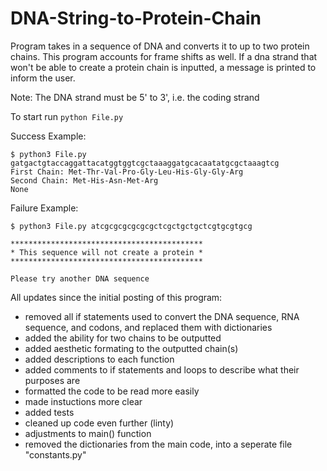 # DNA-String-to-Protein-Chain
Program takes in a sequence of DNA and converts it to up to two protein chains. This program accounts for frame shifts as well. 
If a dna strand that won't be able to create a protein chain is inputted, a message is printed to inform the user.


Note: The DNA strand must be 5' to 3', i.e. the coding strand

To start run `python File.py`

Success Example:
```
$ python3 File.py gatgactgtaccaggattacatggtggtcgctaaaggatgcacaatatgcgctaaagtcg
First Chain: Met-Thr-Val-Pro-Gly-Leu-His-Gly-Gly-Arg
Second Chain: Met-His-Asn-Met-Arg
None
```

Failure Example:
```
$ python3 File.py atcgcgcgcgcgcgctcgctgctgctcgtgcgtgcg

*******************************************
* This sequence will not create a protein *
*******************************************

Please try another DNA sequence
```

All updates since the initial posting of this program:
- removed all if statements used to convert the DNA sequence, RNA sequence, and codons, and replaced them with dictionaries
- added the ability for two chains to be outputted
- added aesthetic formating to the outputted chain(s)
- added descriptions to each function
- added comments to if statements and loops to describe what their purposes are
- formatted the code to be read more easily
- made instuctions more clear
- added tests
- cleaned up code even further (linty)
- adjustments to main() function
- removed the dictionaries from the main code, into a seperate file "constants.py"
